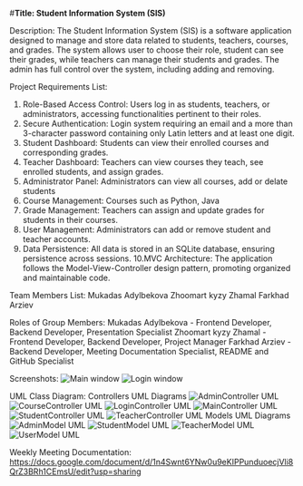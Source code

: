 #**Title: Student Information System (SIS)**

Description:
The Student Information System (SIS) is a software application designed to manage and store data related to students, teachers, courses, and grades. The system allows user to choose their role, student can see their grades, while teachers can manage their students and grades. The admin has full control over the system, including adding and removing.

Project Requirements List:

1. Role-Based Access Control: Users log in as students, teachers, or administrators, accessing functionalities pertinent to their roles.
2. Secure Authentication: Login system requiring an email and a more than 3-character password containing only Latin letters and at least one digit.
3. Student Dashboard: Students can view their enrolled courses and corresponding grades.
4. Teacher Dashboard: Teachers can view courses they teach, see enrolled students, and assign grades.
5. Administrator Panel: Administrators can view all courses, add or delate students
6. Course Management: Courses such as Python, Java
7. Grade Management: Teachers can assign and update grades for students in their
courses.
8. User Management: Administrators can add or remove student and teacher accounts.
9. Data Persistence: All data is stored in an SQLite database, ensuring persistence across sessions.
10.MVC Architecture: The application follows the Model-View-Controller design pattern, promoting organized and maintainable code.

Team Members List:
Mukadas Adylbekova 
Zhoomart kyzy Zhamal
Farkhad Arziev

Roles of Group Members: 
Mukadas Adylbekova -  Frontend Developer, Backend Developer,  Presentation Specialist
Zhoomart kyzy Zhamal - Frontend Developer, Backend Developer,  Project Manager
Farkhad Arziev - Backend Developer, Meeting Documentation Specialist,  README and GitHub Specialist 


 Screenshots:
![Main window](KeyAspects1.png)
![Login window](KeyAspects2.png)




 UML Class Diagram:
 Controllers UML Diagrams
  ![AdminController UML](AdminControllerUml.png)
  ![CourseController UML](CourseControllerUml.png)
  ![LoginController UML](LoginControllerUml.png)
  ![MainController UML](MainControllerUml.png)
  ![StudentController UML](StudentControllerUml.png)
  ![TeacherController UML](TeacherControllerUml.png)
  Models UML Diagrams
  ![AdminModel UML](AdminModelUml.png)
  ![StudentModel UML](StudentModelUml.png)
  ![TeacherModel UML](TeacherModelUml.png)
  ![UserModel UML](UserModelUml.png)

  

 Weekly Meeting Documentation:
 https://docs.google.com/document/d/1n4Swnt6YNw0u9eKIPPunduoecjVli8QrZ3BRh1CEmsU/edit?usp=sharing

